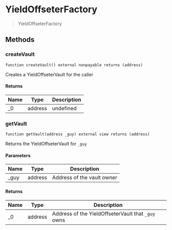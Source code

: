 # YieldOffseterFactory



> YieldOffseterFactory





## Methods

### createVault

```solidity
function createVault() external nonpayable returns (address)
```

Creates a YieldOffseterVault for the caller




#### Returns

| Name | Type | Description |
|---|---|---|
| _0 | address | undefined |

### getVault

```solidity
function getVault(address _guy) external view returns (address)
```

Returns the YieldOffseterVault for `_guy`



#### Parameters

| Name | Type | Description |
|---|---|---|
| _guy | address | Address of the vault owner |

#### Returns

| Name | Type | Description |
|---|---|---|
| _0 | address | Address of the YieldOffseterVault that `_guy` owns |




